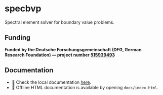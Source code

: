 # specbvp

Spectral element solver for boundary value problems.

## Funding

**Funded by the Deutsche Forschungsgemeinschaft (DFG, German Research Foundation) —
project number [515939493](https://gepris.dfg.de/gepris/projekt/515939493?language=en)**

## Documentation

- 📄 Check the local documentation [here](docs/sources/index.md).
- 💾 Offline HTML documentation is available by opening `docs/index.html`.
